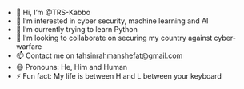 - 👋 Hi, I’m @TRS-Kabbo
- 👀 I’m interested in cyber security, machine learning and AI
- 🌱 I’m currently trying to learn Python
- 💞️ I’m looking to collaborate on securing my country against cyber-warfare
- 📫 Contact me on tahsinrahmanshefat@gmail.com
- 😄 Pronouns: He, Him and Human
- ⚡ Fun fact: My life is between H and L between your keyboard

<!---
TRS-Kabbo/TRS-Kabbo is a ✨ special ✨ repository because its `README.md` (this file) appears on your GitHub profile.
You can click the Preview link to take a look at your changes.
--->
